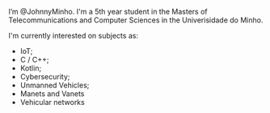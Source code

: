 I’m @JohnnyMinho. I'm a 5th year student in the Masters of Telecommunications and Computer Sciences in the Univerisidade do Minho.

I'm currently interested on subjects as:
 - IoT;
 - C / C++;
 - Kotlin;
 - Cybersecurity;
 - Unmanned Vehicles;
 - Manets and Vanets
 - Vehicular networks
<!---
JohnnyMinho/JohnnyMinho is a ✨ special ✨ repository because its `README.md` (this file) appears on your GitHub profile.
You can click the Preview link to take a look at your changes.
--->

